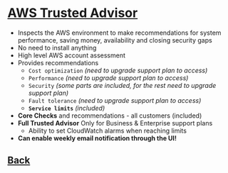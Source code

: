 # [AWS Trusted Advisor](../README.md)

* Inspects the AWS environment to make recommendations for system performance, saving money, availability and closing security gaps
* No need to install anything
* High level AWS account assessment
* Provides recommendations
	* `Cost optimization` _(need to upgrade support plan to access)_
	* `Performance` _(need to upgrade support plan to access)_
	* `Security` _(some parts are included, for the rest need to upgrade support plan)_
	* `Fault tolerance` _(need to upgrade support plan to access)_
	* __`Service limits`__ _(included)_
* __Core Checks__ and recommendations - all customers (included)
* __Full Trusted Advisor__ Only for Business & Enterprise support plans
	* Ability to set CloudWatch alarms when reaching limits
* __Can enable weekly email notification through the UI!__

## [Back](../README.md)